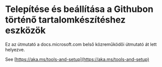 # <a name="install-and-set-up-tools-for-authoring-in-github"></a>Telepítése és beállítása a Githubon történő tartalomkészítéshez eszközök

Ez az útmutató a docs.microsoft.com belső közreműködői útmutató át lett helyezve.

See [https://aka.ms/tools-and-setup](https://aka.ms/tools-and-setup)
